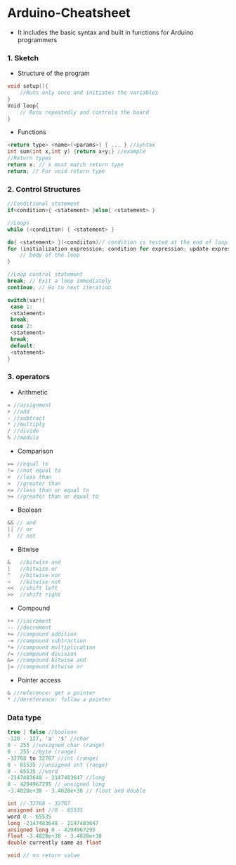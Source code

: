 # Arduino-Cheatsheet
* It includes the basic syntax and built in functions for Arduino programmers
### 1. Sketch
* Structure of the program
```c
void setup(){
	//Runs only once and initiates the variables
}
Void loop{
	// Runs repeatedly and controls the board
}
```
* Functions
```c
<return type> <name>(<params>) { ... } //syntax
int sum(int x,int y) {return x+y;} //example
//Return types
return x; // x must match return type
return; // For void return type
```
### 2. Control Structures
```c
//Conditional statement
if<condition>{ <statement> }else{ <statement> }

//Loops
while (<condiiton) { <statement> }

do{ <statement> }(<condiiton)// condition is tested at the end of loop 
for (initialization expression; condition for expression; update expression){    
	// body of the loop
}

//Loop control statement
break; // Exit a loop immediately
continue; // Go to next iteration

switch(var){
 case 1:
 <statement>
 break;
 case 2:
 <statement>
 break;
 default:
 <statement>
}
```
### 3. operators
* Arithmetic
```c
= //assignment
+ //add
- //subtract
* //multiply 
/ //divide
% //modulo
```
* Comparison
```c
== //equal to
!= //not equal to
<  //less than 
>  //greater than
<= //less than or equal to
>= //greater than or equal to
```
* Boolean
```c
&& // and
|| // or
!  // not
```
* Bitwise
```c
&   //bitwise and 
|   //bitwise or
^   //bitwise xor 
~   //bitwise not
<<  //shift left 
>>  //shift right
```
* Compound 
```c
++ //increment
-- //decrement
+= //compound addition
-= //compound subtraction
*= //compound multiplication
/= //compound division
&= //compound bitwise and
|= //compound bitwise or
```
* Pointer access
```c
& //reference: get a pointer
* //dereference: follow a pointer
```

### Data type
```c
true | false //boolean 
-128 - 127, 'a' '$' //char
0 - 255 //unsigned char (range) 
0 - 255 //byte (range)
-32768 to 32767 //int (range)
0 - 65535 //unsigned int (range)
0 - 65535 //word
-2147483648 - 2147483647 //long
0 - 4294967295 // unsigned long 
-3.4028e+38 - 3.4028e+38 // float and double 

int //-32768 - 32767
unsigned int //0 - 65535
word 0 - 65535
long -2147483648 - 2147483647
unsigned long 0 - 4294967295
float -3.4028e+38 - 3.4028e+38
double currently same as float

void // no return value
```
